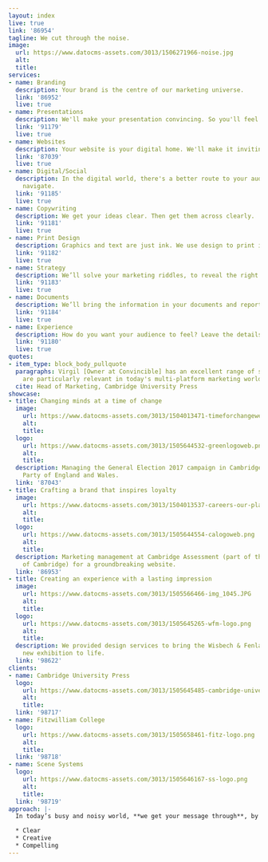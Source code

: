 ```yaml
---
layout: index
live: true
link: '86954'
tagline: We cut through the noise.
image:
  url: https://www.datocms-assets.com/3013/1506271966-noise.jpg
  alt: 
  title: 
services:
- name: Branding
  description: Your brand is the centre of our marketing universe.
  link: '86952'
  live: true
- name: Presentations
  description: We'll make your presentation convincing. So you'll feel invincible.
  link: '91179'
  live: true
- name: Websites
  description: Your website is your digital home. We'll make it inviting.
  link: '87039'
  live: true
- name: Digital/Social
  description: In the digital world, there's a better route to your audience. We'll
    navigate.
  link: '91185'
  live: true
- name: Copywriting
  description: We get your ideas clear. Then get them across clearly.
  link: '91181'
  live: true
- name: Print Design
  description: Graphics and text are just ink. We use design to print ideas and emotions.
  link: '91182'
  live: true
- name: Strategy
  description: We’ll solve your marketing riddles, to reveal the right path.
  link: '91183'
  live: true
- name: Documents
  description: We’ll bring the information in your documents and reports into focus.
  link: '91184'
  live: true
- name: Experience
  description: How do you want your audience to feel? Leave the details to us.
  link: '91180'
  live: true
quotes:
- item_type: block_body_pullquote
  paragraphs: Virgil [Owner at Convincible] has an excellent range of skills that
    are particularly relevant in today's multi-platform marketing world.
  cite: Head of Marketing, Cambridge University Press
showcase:
- title: Changing minds at a time of change
  image:
    url: https://www.datocms-assets.com/3013/1504013471-timeforchangeweb.jpg
    alt: 
    title: 
  logo:
    url: https://www.datocms-assets.com/3013/1505644532-greenlogoweb.png
    alt: 
    title: 
  description: Managing the General Election 2017 campaign in Cambridge for the Green
    Party of England and Wales.
  link: '87043'
- title: Crafting a brand that inspires loyalty
  image:
    url: https://www.datocms-assets.com/3013/1504013537-careers-our-places-page-1.jpg
    alt: 
    title: 
  logo:
    url: https://www.datocms-assets.com/3013/1505644554-calogoweb.png
    alt: 
    title: 
  description: Marketing management at Cambridge Assessment (part of the University
    of Cambridge) for a groundbreaking website.
  link: '86953'
- title: Creating an experience with a lasting impression
  image:
    url: https://www.datocms-assets.com/3013/1505566466-img_1045.JPG
    alt: 
    title: 
  logo:
    url: https://www.datocms-assets.com/3013/1505645265-wfm-logo.png
    alt: 
    title: 
  description: We provided design services to bring the Wisbech & Fenland Museum's
    new exhibition to life.
  link: '98622'
clients:
- name: Cambridge University Press
  logo:
    url: https://www.datocms-assets.com/3013/1505645485-cambridge-university-press.png
    alt: 
    title: 
  link: '98717'
- name: Fitzwilliam College
  logo:
    url: https://www.datocms-assets.com/3013/1505658461-fitz-logo.png
    alt: 
    title: 
  link: '98718'
- name: Scene Systems
  logo:
    url: https://www.datocms-assets.com/3013/1505646167-ss-logo.png
    alt: 
    title: 
  link: '98719'
approach: |-
  In today’s busy and noisy world, **we get your message through**, by making it –

  * Clear
  * Creative
  * Compelling
---
```


